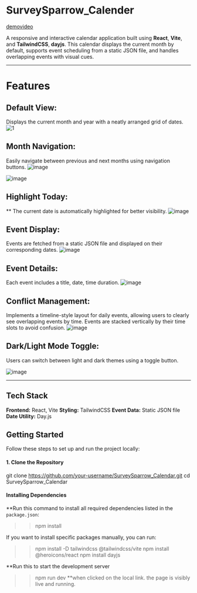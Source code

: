 # SurveySparrow_Calender
[demovideo](https://youtu.be/PMIZ0f1T7ds)

A responsive and interactive calendar application built using **React**, **Vite**, and **TailwindCSS**, **dayjs**. This calendar displays the current month by default, supports event scheduling from a static JSON file, and handles overlapping events with visual cues.

---

# Features

 ## Default View:
 Displays the current month and year with a neatly arranged grid of dates.
![1](https://github.com/user-attachments/assets/c1a89511-4959-4744-9161-db94c0d861f3)



 ## Month Navigation:
 Easily navigate between previous and next months using navigation buttons.
![image](https://github.com/user-attachments/assets/c6c7d0b4-1c21-4e88-9a9f-52b655a56795)

 ![image](https://github.com/user-attachments/assets/61879832-c951-448e-92cf-876ebf79f61e)

## Highlight Today:
** The current date is automatically highlighted for better visibility.
![image](https://github.com/user-attachments/assets/dc69e137-0023-4dda-8414-aa3ad1450a31)


## Event Display:
Events are fetched from a static JSON file and displayed on their corresponding dates.
![image](https://github.com/user-attachments/assets/209f2657-70a1-4d27-914c-68fea4943489)

## Event Details:
Each event includes a title, date, time duration.
![image](https://github.com/user-attachments/assets/a6b730af-6f9d-4be5-b7f4-23b787227810)

## Conflict Management:
Implements a timeline-style layout for daily events, allowing users to clearly see overlapping events by time. Events are stacked vertically by their time slots to avoid confusion.
![image](https://github.com/user-attachments/assets/33940df8-fe00-42a2-bfbd-d3e5eef655a4)


## Dark/Light Mode Toggle:
Users can switch between light and dark themes using a toggle button.

![image](https://github.com/user-attachments/assets/8f30a4ea-0604-4de5-9b0c-226c52113158)

---

##  Tech Stack

**Frontend:** React, Vite
**Styling:** TailwindCSS
**Event Data:** Static JSON file
**Date Utility:** Day.js

## Getting Started

Follow these steps to set up and run the project locally:

#### 1. Clone the Repository


git clone https://github.com/your-username/SurveySparrow_Calendar.git
cd SurveySparrow_Calendar

#### Installing Dependencies

**Run this command to install all required dependencies listed in the `package.json`:
>>npm install

If you want to install specific packages manually, you can run:

>>npm install -D tailwindcss @tailwindcss/vite
>>npm install @heroicons/react
>>npm install dayjs

**Run this to start the development server 
>>npm run dev
**when  clicked on the local  link. the page is visibly live and running.



